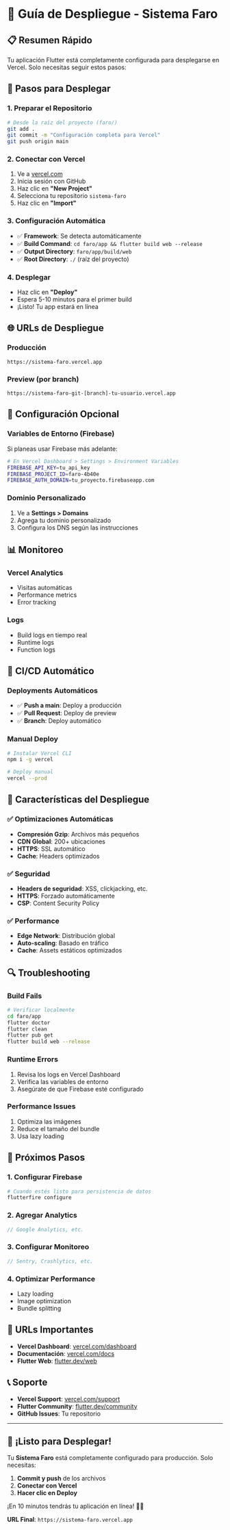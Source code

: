 # 🚀 Guía de Despliegue - Sistema Faro

## 📋 Resumen Rápido

Tu aplicación Flutter está completamente configurada para desplegarse en Vercel. Solo necesitas seguir estos pasos:

## 🎯 Pasos para Desplegar

### **1. Preparar el Repositorio**
```bash
# Desde la raíz del proyecto (faro/)
git add .
git commit -m "Configuración completa para Vercel"
git push origin main
```

### **2. Conectar con Vercel**
1. Ve a [vercel.com](https://vercel.com)
2. Inicia sesión con GitHub
3. Haz clic en **"New Project"**
4. Selecciona tu repositorio `sistema-faro`
5. Haz clic en **"Import"**

### **3. Configuración Automática**
- ✅ **Framework**: Se detecta automáticamente
- ✅ **Build Command**: `cd faro/app && flutter build web --release`
- ✅ **Output Directory**: `faro/app/build/web`
- ✅ **Root Directory**: `./` (raíz del proyecto)

### **4. Desplegar**
- Haz clic en **"Deploy"**
- Espera 5-10 minutos para el primer build
- ¡Listo! Tu app estará en línea

## 🌐 URLs de Despliegue

### **Producción**
```
https://sistema-faro.vercel.app
```

### **Preview (por branch)**
```
https://sistema-faro-git-[branch]-tu-usuario.vercel.app
```

## 🔧 Configuración Opcional

### **Variables de Entorno (Firebase)**
Si planeas usar Firebase más adelante:
```bash
# En Vercel Dashboard > Settings > Environment Variables
FIREBASE_API_KEY=tu_api_key
FIREBASE_PROJECT_ID=faro-4b40e
FIREBASE_AUTH_DOMAIN=tu_proyecto.firebaseapp.com
```

### **Dominio Personalizado**
1. Ve a **Settings > Domains**
2. Agrega tu dominio personalizado
3. Configura los DNS según las instrucciones

## 📊 Monitoreo

### **Vercel Analytics**
- Visitas automáticas
- Performance metrics
- Error tracking

### **Logs**
- Build logs en tiempo real
- Runtime logs
- Function logs

## 🔄 CI/CD Automático

### **Deployments Automáticos**
- ✅ **Push a main**: Deploy a producción
- ✅ **Pull Request**: Deploy de preview
- ✅ **Branch**: Deploy automático

### **Manual Deploy**
```bash
# Instalar Vercel CLI
npm i -g vercel

# Deploy manual
vercel --prod
```

## 🎉 Características del Despliegue

### ✅ **Optimizaciones Automáticas**
- **Compresión Gzip**: Archivos más pequeños
- **CDN Global**: 200+ ubicaciones
- **HTTPS**: SSL automático
- **Cache**: Headers optimizados

### ✅ **Seguridad**
- **Headers de seguridad**: XSS, clickjacking, etc.
- **HTTPS**: Forzado automáticamente
- **CSP**: Content Security Policy

### ✅ **Performance**
- **Edge Network**: Distribución global
- **Auto-scaling**: Basado en tráfico
- **Cache**: Assets estáticos optimizados

## 🔍 Troubleshooting

### **Build Fails**
```bash
# Verificar localmente
cd faro/app
flutter doctor
flutter clean
flutter pub get
flutter build web --release
```

### **Runtime Errors**
1. Revisa los logs en Vercel Dashboard
2. Verifica las variables de entorno
3. Asegúrate de que Firebase esté configurado

### **Performance Issues**
1. Optimiza las imágenes
2. Reduce el tamaño del bundle
3. Usa lazy loading

## 📱 Próximos Pasos

### **1. Configurar Firebase**
```bash
# Cuando estés listo para persistencia de datos
flutterfire configure
```

### **2. Agregar Analytics**
```dart
// Google Analytics, etc.
```

### **3. Configurar Monitoreo**
```dart
// Sentry, Crashlytics, etc.
```

### **4. Optimizar Performance**
- Lazy loading
- Image optimization
- Bundle splitting

## 🎯 URLs Importantes

- **Vercel Dashboard**: [vercel.com/dashboard](https://vercel.com/dashboard)
- **Documentación**: [vercel.com/docs](https://vercel.com/docs)
- **Flutter Web**: [flutter.dev/web](https://flutter.dev/web)

## 📞 Soporte

- **Vercel Support**: [vercel.com/support](https://vercel.com/support)
- **Flutter Community**: [flutter.dev/community](https://flutter.dev/community)
- **GitHub Issues**: Tu repositorio

---

## 🚀 ¡Listo para Desplegar!

Tu **Sistema Faro** está completamente configurado para producción. Solo necesitas:

1. **Commit y push** de los archivos
2. **Conectar con Vercel**
3. **Hacer clic en Deploy**

¡En 10 minutos tendrás tu aplicación en línea! 🎉✨

**URL Final**: `https://sistema-faro.vercel.app`

